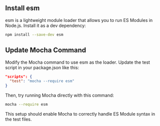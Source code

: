 ## Install esm

esm is a lightweight module loader that allows you to run ES Modules in Node.js. Install it as a dev dependency:

```bash
npm install --save-dev esm
```

## Update Mocha Command
Modify the Mocha command to use esm as the loader. Update the test script in your package.json like this:

```json
"scripts": {
  "test": "mocha --require esm"
}
```

Then, try running Mocha directly with this command:

```bash
mocha --require esm
```

This setup should enable Mocha to correctly handle ES Module syntax in the test files.

